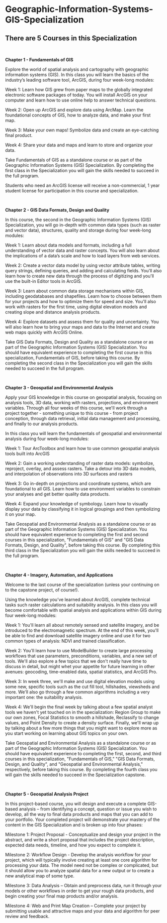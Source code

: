 # Geographic-Information-Systems-GIS-Specialization
## There are 5 Courses in this Specialization
<br/>

**Chapter 1 - Fundamentals of GIS**

Explore the world of spatial analysis and cartography with geographic information systems (GIS). In this class you will learn the basics of the industry’s leading software tool, ArcGIS, during four week-long modules: 

Week 1: Learn how GIS grew from paper maps to the globally integrated electronic software packages of today. You will install ArcGIS on your computer and learn how to use online help to answer technical questions.

Week 2: Open up ArcGIS and explore data using ArcMap. Learn the foundational concepts of GIS, how to analyze data, and make your first map.

Week 3: Make your own maps! Symbolize data and create an eye-catching final product. 

Week 4: Share your data and maps and learn to store and organize your data.

Take Fundamentals of GIS as a standalone course or as part of the Geographic Information Systems (GIS) Specialization. By completing the first class in the Specialization you will gain the skills needed to succeed in the full program.

Students who need an ArcGIS license will receive a non-commercial, 1 year student license for participation in this course and specialization.

<br/>

**Chapter 2 - GIS Data Formats, Design and Quality**

In this course, the second in the Geographic Information Systems (GIS) Specialization, you will go in-depth with common data types (such as raster and vector data), structures, quality and storage during four week-long modules: 

Week 1: Learn about data models and formats, including a full understanding of vector data and raster concepts. You will also learn about the implications of a data’s scale and how to load layers from web services. 

Week 2: Create a vector data model by using vector attribute tables, writing query strings, defining queries, and adding and calculating fields. You'll also learn how to create new data through the process of digitizing and you'll use the built-in Editor tools in ArcGIS.

Week 3: Learn about common data storage mechanisms within GIS, including geodatabases and shapefiles. Learn how to choose between them for your projects and how to optimize them for speed and size. You'll also work with rasters for the first time, using digital elevation models and creating slope and distance analysis products.

Week 4: Explore datasets and assess them for quality and uncertainty.  You will also learn how to bring your maps and data to the Internet and create web maps quickly with ArcGIS Online.

Take GIS Data Formats, Design and Quality as a standalone course or as part of the Geographic Information Systems (GIS) Specialization. You should have equivalent experience to completing the first course in this specialization, Fundamentals of GIS, before taking this course. By completing the second class in the Specialization you will gain the skills needed to succeed in the full program.

<br/>

**Chapter 3 - Geospatial and Environmental Analysis**


Apply your GIS knowledge in this course on geospatial analysis, focusing on analysis tools,  3D data, working with rasters, projections, and environment variables. Through all four weeks of this course, we'll work through a project together - something unique to this course - from project conception, through data retrieval, initial data management and processing, and finally to our analysis products.

In this class you will learn the fundamentals of geospatial and environmental analysis during four week-long modules:

Week 1: Tour ArcToolbox and learn how to use common geospatial analysis tools built into ArcGIS

Week 2: Gain a working understanding of raster data models: symbolize, reproject, overlay, and assess rasters. Take a detour into 3D data models, and interpolation of observations into 3D surfaces and rasters

Week 3: Go in-depth on projections and coordinate systems, which are foundational to all GIS. Learn how to use environment variables to constrain your analyses and get better quality data products.

Week 4: Expand your knowledge of symbology. Learn how to visually display your data by classifying it in logical groupings and then symbolizing it on your map.

Take Geospatial and Environmental Analysis as a standalone course or as part of the Geographic Information Systems (GIS) Specialization. You should have equivalent experience to completing the first and second courses in this specialization, "Fundamentals of GIS" and "GIS Data Formats, Design, and Quality", before taking this course. By completing this third class in the Specialization you will gain the skills needed to succeed in the full program.

<br/>

**Chapter 4 - Imagery, Automation, and Applications**

Welcome to the last course of the specialization (unless your continuing on to the capstone project, of course!). 

Using the knowledge you’ve learned about ArcGIS, complete technical tasks such raster calculations and suitability analysis. In this class you will become comfortable with spatial analysis and applications within GIS during four week-long modules:

Week 1: You'll learn all about remotely sensed and satellite imagery, and be introduced to the electromagnetic spectrum. At the end of this week, you'll be able to find and download satellite imagery online and use it for two common types of analysis: NDVI and trained classification.

Week 2: You'll learn how to use ModelBuilder to create large processing workflows that use parameters, preconditions, variables, and a new set of tools. We'll also explore a few topics that we don't really have time to discuss in detail, but might whet your appetite for future learning in other avenues: geocoding, time-enabled data, spatial statistics, and ArcGIS Pro.

Week 3: In week three, we'll make and use digital elevation models using some new, specific tools such as the cut fill tool, hillshades, viewsheds and more. We'll also go through a few common algorithms including a very important one: the suitability analysis.

Week 4: We'll begin the final week by talking about a few spatial analyst tools we haven't yet touched on in the specialization: Region Group to make our own zones, Focal Statistics to smooth a hillshade, Reclassify to change values, and Point Density to create a density surface. Finally, we'll wrap up by talking about a few more things that you might want to explore more as you start working on learning about GIS topics on your own.

Take Geospatial and Environmental Analysis as a standalone course or as part of the Geographic Information Systems (GIS) Specialization. You should have equivalent experience to completing the first, second, and third courses in this specialization, "Fundamentals of GIS," "GIS Data Formats, Design, and Quality", and "Geospatial and Environmental Analysis," respectively, before taking this course. By completing the fourth class you will gain the skills needed to succeed in the Specialization capstone.

<br/>

**Chapter 5 - Geospatial Analysis Project**

In this project-based course, you will design and execute a complete GIS-based analysis – from identifying a concept, question or issue you wish to develop, all the way to final data products and maps that you can add to your portfolio. Your completed project will demonstrate your mastery of the content in the GIS Specialization and is broken up into four phases:

Milestone 1: Project Proposal - Conceptualize and design your project in the abstract, and write a short proposal that includes the project description, expected data needs, timeline, and how you expect to complete it.

Milestone 2: Workflow Design - Develop the analysis workflow for your project, which will typically involve creating at least one core algorithm for processing your data. The model need not be complex or complicated, but it should allow you to analyze spatial data for a new output or to create a new analytical map of some type.

Milestone 3: Data Analysis – Obtain and preprocess data, run it through your models or other workflows in order to get your rough data products, and begin creating your final map products and/or analysis.

Milestone 4: Web and Print Map Creation – Complete your project by submitting usable and attractive maps and your data and algorithm for peer review and feedback.



